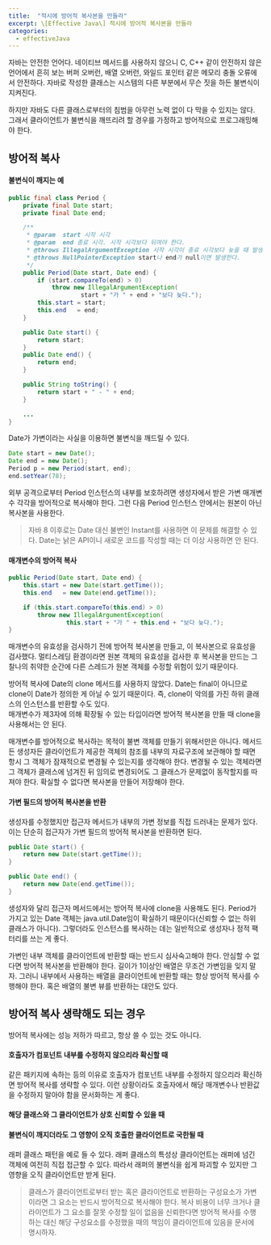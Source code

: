 ```yaml
---
title:  "적시에 방어적 복사본을 만들라"
excerpt: \[Effective Java\] 적시에 방어적 복사본을 만들라
categories:
  - effectiveJava
---
```


자바는 안전한 언어다. 네이티브 메서드를 사용하지 않으니 C, C++ 같이 안전하지 않은 언어에서 흔히 보는 버퍼 오버런, 배열 오버런, 와일드 포인터 같은 메모리 충돌 오류에서 안전하다. 자바로 작성한 클래스는 시스템의 다른 부분에서 무슨 짓을 하든 불변식이 지켜진다.  

하지만 자바도 다른 클래스로부터의 침범을 아무런 노력 없이 다 막을 수 있지는 않다. 그래서 클라이언트가 불변식을 깨뜨리려 할 경우를 가정하고 방어적으로 프로그래밍해야 한다.

## 방어적 복사

#### 불변식이 깨지는 예
  
```java
public final class Period {
    private final Date start;
    private final Date end;

    /**
     * @param  start 시작 시각
     * @param  end 종료 시각. 시작 시각보다 뒤여야 한다.
     * @throws IllegalArgumentException 시작 시각이 종료 시각보다 늦을 때 발생한다.
     * @throws NullPointerException start나 end가 null이면 발생한다.
     */
    public Period(Date start, Date end) {
        if (start.compareTo(end) > 0)
            throw new IllegalArgumentException(
                    start + "가 " + end + "보다 늦다.");
        this.start = start;
        this.end   = end;
    }

    public Date start() {
        return start;
    }
    public Date end() {
        return end;
    }

    public String toString() {
        return start + " - " + end;
    }

	...
}
```  

Date가 가변이라는 사실을 이용하면 불변식을 깨드릴 수 있다.

  
```java
Date start = new Date();
Date end = new Date();
Period p = new Period(start, end);
end.setYear(78);
```  

외부 공격으로부터 Period 인스턴스의 내부를 보호하려면 생성자에서 받은 가변 매개변수 각각을 방어적으로 복사해야 한다. 그런 다음 Period 인스턴스 안에서는 원본이 아닌 복사본을 사용한다.

> 자바 8 이후로는 Date 대신 불변인 Instant를 사용하면 이 문제를 해결할 수 있다. Date는 낡은 API이니 새로운 코드를 작성할 때는 더 이상 사용하면 안 된다.

#### 매개변수의 방어적 복사

  
```java
public Period(Date start, Date end) {
    this.start = new Date(start.getTime());
    this.end   = new Date(end.getTime());

    if (this.start.compareTo(this.end) > 0)
        throw new IllegalArgumentException(
                this.start + "가 " + this.end + "보다 늦다.");
}
```  

매개변수의 유효성을 검사하기 전에 방어적 복사본을 만들고, 이 복사본으로 유효성을 검사했다. 멀티스레딩 환경이라면 원본 객체의 유효성을 검사한 후 복사본을 만드는 그 찰나의 취약한 순간에 다른 스레드가 원본 객체를 수정할 위험이 있기 때문이다.  

방어적 복사에 Date의 clone 메서드를 사용하지 않았다. Date는 final이 아니므로 clone이 Date가 정의한 게 아닐 수 있기 때문이다. 즉, clone이 악의를 가진 하위 클래스의 인스턴스를 반환할 수도 있다.  
매개변수가 제3자에 의해 확장될 수 있는 타입이라면 방어적 복사본을 만들 때 clone을 사용해서는 안 된다.  

매개변수를 방어적으로 복사하는 목적이 불변 객체를 만들기 위해서만은 아니다. 메서드든 생성자든 클라이언트가 제공한 객체의 참조를 내부의 자료구조에 보관해야 할 때면 항시 그 객체가 잠재적으로 변경될 수 있는지를 생각해야 한다. 변경될 수 있는 객체라면 그 객체가 클래스에 넘겨진 뒤 임의로 변경되어도 그 클래스가 문제없이 동작할지를 따져야 한다. 확실할 수 없다면 복사본을 만들어 저장해야 한다.


#### 가변 필드의 방어적 복사본을 반환

생성자를 수정했지만 접근자 메서드가 내부의 가변 정보를 직접 드러내는 문제가 있다. 이는 단순히 접근자가 가변 필드의 방어적 복사본을 반환하면 된다.

  
```java
public Date start() {
    return new Date(start.getTime());
}

public Date end() {
    return new Date(end.getTime());
}
```  

생성자와 달리 접근자 메서드에서는 방어적 복사에 clone을 사용해도 된다. Period가 가지고 있는 Date 객체는 java.util.Date임이 확실하기 때문이다(신뢰할 수 없는 하위 클래스가 아니다). 그렇더라도 인스턴스를 복사하는 데는 일반적으로 생성자나 정적 팩터리를 쓰는 게 좋다.  

가변인 내부 객체를 클라이언트에 반환할 때는 반드시 심사숙고해야 한다. 안심할 수 없다면 방어적 복사본을 반환해야 한다. 길이가 1이상인 배열은 무조건 가변임을 잊지 말자. 그러니 내부에서 사용하는 배열을 클라이언트에 반환할 때는 항상 방어적 복사를 수행해야 한다. 혹은 배열의 불변 뷰를 반환하는 대안도 있다.


## 방어적 복사 생략해도 되는 경우
방어적 복사에는 성능 저하가 따르고, 항상 쓸 수 있는 것도 아니다.

#### 호출자가 컴포넌트 내부를 수정하지 않으리라 확신할 때
같은 패키지에 속하는 등의 이유로 호출자가 컴포넌트 내부를 수정하지 않으리라 확신하면 방어적 복사를 생략할 수 있다. 이런 상황이라도 호출자에서 해당 매개변수나 반환값을 수정하지 말아야 함을 문서화하는 게 좋다.  

#### 해당 클래스와 그 클라이언트가 상호 신뢰할 수 있을 때

#### 불변식이 깨지더라도 그 영향이 오직 호출한 클라이언트로 국한될 때
래퍼 클래스 패턴을 예로 들 수 있다. 래퍼 클래스의 특성상 클라이언트는 래퍼에 넘긴 객체에 여전히 직접 접근할 수 있다. 따라서 래퍼의 불변식을 쉽게 파괴할 수 있지만 그 영향을 오직 클라이언트만 받게 된다.

> 클래스가 클라이언트로부터 받는 혹은 클라이언트로 반환하는 구성요소가 가변이라면 그 요소는 반드시 방어적으로 복사해야 한다. 복사 비용이 너무 크거나 클라이언트가 그 요소를 잘못 수정할 일이 없음을 신뢰한다면 방어적 복사를 수행하는 대신 해당 구성요소를 수정했을 때의 책임이 클라이언트에 있음을 문서에 명시하자.